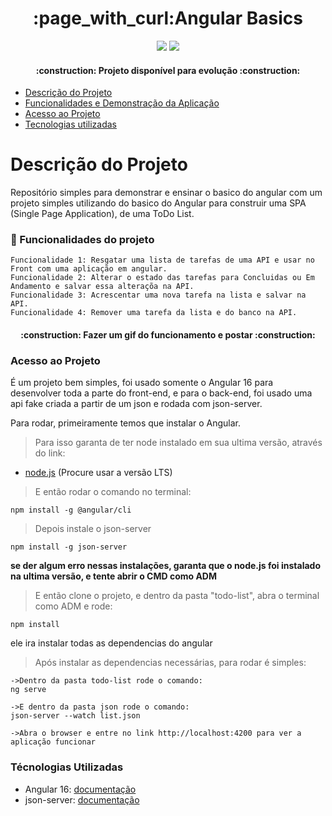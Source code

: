 <h1 align="center">:page_with_curl:Angular Basics</h1>

<p align="center">
  <img src="http://img.shields.io/static/v1?label=STATUS&message=EM%20DESENVOLVIMENTO&color=GREEN&style=for-the-badge"/>
  <img src="https://img.shields.io/github/stars/camilafernanda?style=social"/>
</p>

<h4 align="center"> 
    :construction:  Projeto disponível para evolução  :construction:
</h4>

* [Descrição do Projeto](#descrição-do-projeto)
* [Funcionalidades e Demonstração da Aplicação](#funcionalidades-e-demonstração-da-aplicação)
* [Acesso ao Projeto](#acesso-ao-projeto)
* [Tecnologias utilizadas](#tecnologias-utilizadas)

# Descrição do Projeto

<p align="left" id="descrição-do-projeto">
  Repositório simples para demonstrar e ensinar o basico do angular com um projeto simples utilizando do basico do Angular para construir uma SPA (Single Page Application), de uma ToDo List.
</p>

<h3 id="funcionalidades-e-demonstração-da-aplicação">🔨 Funcionalidades do projeto</h3>

    Funcionalidade 1: Resgatar uma lista de tarefas de uma API e usar no Front com uma aplicação em angular.
    Funcionalidade 2: Alterar o estado das tarefas para Concluidas ou Em Andamento e salvar essa alteraçõa na API.
    Funcionalidade 3: Acrescentar uma nova tarefa na lista e salvar na API.
    Funcionalidade 4: Remover uma tarefa da lista e do banco na API.
    
<h4 align="center"> 
  :construction:  Fazer um gif do funcionamento e postar  :construction:
</h4>

<h3 id="acesso-ao-projeto">Acesso ao Projeto</h3> 
<p>É um projeto bem simples, foi usado somente o Angular 16 para desenvolver toda a parte do front-end, e para o back-end, foi usado uma api fake criada a partir de um json e rodada com json-server.</p>
<p>Para rodar, primeiramente temos que instalar o Angular.</p>

>Para isso garanta de ter  node instalado em sua ultima versão, através do link:
* [node.js](https://nodejs.org/en) (Procure usar a versão LTS)
  
>E então rodar o comando no terminal:
```
npm install -g @angular/cli
```

>Depois instale o json-server

```
npm install -g json-server
```

**se der algum erro nessas instalações, garanta que o node.js foi instalado na ultima versão, e tente abrir o CMD como ADM**

>E então clone o projeto, e dentro da pasta "todo-list", abra o terminal como ADM e rode:
```
npm install
```
ele ira instalar todas as dependencias  do angular

>Após instalar as dependencias necessárias, para rodar é simples:
```
->Dentro da pasta todo-list rode o comando:
ng serve

->E dentro da pasta json rode o comando:
json-server --watch list.json

->Abra o browser e entre no link http://localhost:4200 para ver a aplicação funcionar
```

<h3 id="tecnologias-utilizadas">Técnologias Utilizadas</h3>

* Angular 16: [documentação](https://angular.io/docs)
* json-server: [documentação](https://www.npmjs.com/package/json-server#getting-started)
